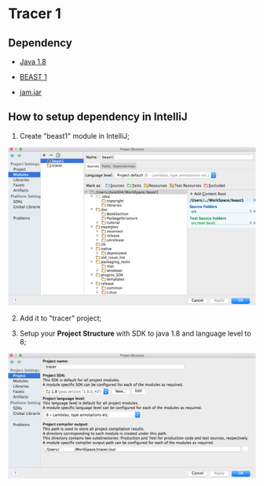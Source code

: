 # Tracer 1

## Dependency

* [Java 1.8](http://www.oracle.com/technetwork/java/javase/downloads/)

* [BEAST 1](https://github.com/beast-dev/beast-mcmc/)

* [jam.jar](https://github.com/beast-dev/beast-mcmc/lib)

## How to setup dependency in IntelliJ

1. Create "beast1" module in IntelliJ;

![beast1 module](./figures/beast1module.png)

2. Add it to "tracer" project;

3. Setup your **Project Structure** with SDK to java 1.8 and language level to 8;

![Project Structure](./figures/ProjectSDK.png)

